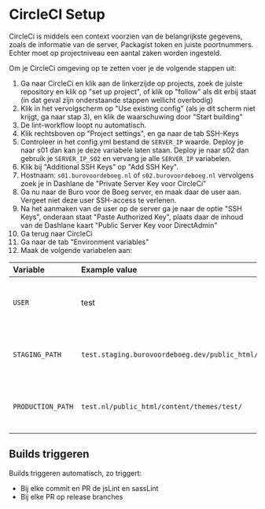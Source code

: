 # CircleCI Setup
CircleCi is middels een context voorzien van de belangrijkste gegevens, zoals de informatie van de server, Packagist token en juiste poortnummers. Echter moet op projectniveau een aantal zaken worden ingesteld. 

Om je CircleCi omgeving op te zetten voer je de volgende stappen uit:

1. Ga naar CircleCi en klik aan de linkerzijde op projects, zoek de juiste repository en klik op "set up project", of klik op "follow" als dit erbij staat (in dat geval zijn onderstaande stappen wellicht overbodig)
2. Klik in het vervolgscherm op "Use existing config" (als je dit scherm niet krijgt, ga naar stap 3), en klik de waarschuwing door "Start building"
3. De lint-workflow loopt nu automatisch.
4. Klik rechtsboven op "Project settings", en ga naar de tab SSH-Keys
5. Controleer in het config.yml bestand de `SERVER_IP` waarde. Deploy je naar s01 dan kan je deze variabele laten staan. Deploy je naar s02 dan gebruik je `SERVER_IP_S02` en vervang je alle `SERVER_IP` variabelen. 
6. Klik bij "Additional SSH Keys" op "Add SSH Key".
7. Hostnaam: `s01.burovoordeboeg.nl` of `s02.burovoordeboeg.nl` vervolgens zoek je in Dashlane de "Private Server Key voor CircleCi"
8. Ga nu naar de Buro voor de Boeg server, en maak daar de user aan. Vergeet niet deze user SSH-access te verlenen.
9. Na het aanmaken van de user op de server ga je naar de optie "SSH Keys", onderaan staat "Paste Authorized Key", plaats daar de inhoud van de Dashlane kaart "Public Server Key voor DirectAdmin"
10. Ga terug naar CircleCi
11. Ga naar de tab "Environment variables"
12. Maak de volgende variabelen aan:

| Variable | Example value | Description |
| :-- | :-- | :-- |
| `USER` | test | Hier vul je de gebruikersnaam in van de gebruiker op de server |
| `STAGING_PATH` | `test.staging.burovoordeboeg.dev/public_html/content/themes/test/` | Dit is het pad van het staging-domein, vanaf de domeinnaam |
| `PRODUCTION_PATH` | `test.nl/public_html/content/themes/test/` | Dit is het pad van het production-domein, vanaf de domeinnaam |


## Builds triggeren

Builds triggeren automatisch, zo triggert:

* Bij elke commit en PR de jsLint en sassLint
* Bij elke PR op release branches
